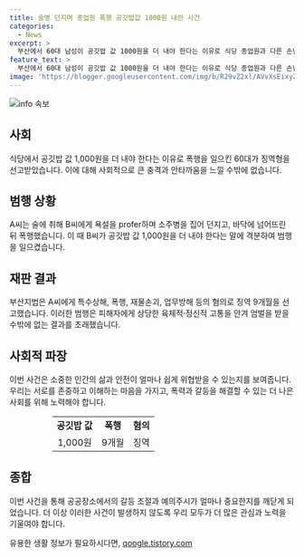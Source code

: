 ```yaml
---
title: 술병 던지며 종업원 폭행 공깃밥값 1000원 내란 사건
categories:
  - News
excerpt: >
  부산에서 60대 남성이 공깃밥 값 1000원을 더 내야 한다는 이유로 식당 종업원과 다른 손님을 폭행한 혐의로 징역 9개월을 선고받았다. 지난해 발생한 사건에서 폭력 행위로 인해 식당 종업원은 골절 등 심각한 상해를 입었으며, 판사는 가해자의 행동을 강력히 비판했다. A씨는 술에 취해 폭행을 일으킨 것으로 전해졌으며, 이에 대해 법원은 엄벌이 필요하다고 판시했다. 
feature_text: >
  부산에서 60대 남성이 공깃밥 값 1000원을 더 내야 한다는 이유로 식당 종업원과 다른 손님을 폭행한 혐의로 징역 9개월을 선고받았다. 지난해 발생한 사건에서 폭력 행위로 인해 식당 종업원은 골절 등 심각한 상해를 입었으며, 판사는 가해자의 행동을 강력히 비판했다. A씨는 술에 취해 폭행을 일으킨 것으로 전해졌으며, 이에 대해 법원은 엄벌이 필요하다고 판시했다. 
image: 'https://blogger.googleusercontent.com/img/b/R29vZ2xl/AVvXsEixyZcFfHzMRdzZMjFBmAUKJYCLCGyLL1o632UiGVXcaFdKo_bkvkuCioo0uUKlGfBVcT3P84aROyZIXSBEx3Aw5nCQ3pTgDom1WDC4m8eifvWiAmWEEVb4x6G_l8C0QH225ldMjyaFvpxGEBGNO37VmDTDMHGhJPq73UglMfDca1-0aw/s1600/blogspot.png'
---
```


<p><img src="https://blogger.googleusercontent.com/img/b/R29vZ2xl/AVvXsEixyZcFfHzMRdzZMjFBmAUKJYCLCGyLL1o632UiGVXcaFdKo_bkvkuCioo0uUKlGfBVcT3P84aROyZIXSBEx3Aw5nCQ3pTgDom1WDC4m8eifvWiAmWEEVb4x6G_l8C0QH225ldMjyaFvpxGEBGNO37VmDTDMHGhJPq73UglMfDca1-0aw/s1600/blogspot.png" alt="info 속보" /></p>

<h2 data-ke-size="size26">사회</h2>

<p data-ke-size="size16">식당에서 공깃밥 값 1,000원을 더 내야 한다는 이유로 폭행을 일으킨 60대가 징역형을 선고받았습니다. 이에 대해 사회적으로 큰 충격과 안타까움을 느낄 수밖에 없습니다.</p>

<h2 data-ke-size="size26">범행 상황</h2>

<p data-ke-size="size16">A씨는 술에 취해 B씨에게 욕설을 profer하며 소주병을 집어 던지고, 바닥에 넘어뜨린 뒤 폭행했습니다. 이 때 B씨가 공깃밥 값 1,000원을 더 내야 한다는 말에 격분하여 범행을 일으켰습니다.</p>

<h2 data-ke-size="size26">재판 결과</h2>

<p data-ke-size="size16">부산지법은 A씨에게 특수상해, 폭행, 재물손괴, 업무방해 등의 혐의로 징역 9개월을 선고했습니다. 이러한 범행은 피해자에게 상당한 육체적·정신적 고통을 안겨 엄벌을 받을 수밖에 없는 결과를 초래했습니다.</p>

<h2 data-ke-size="size26">사회적 파장</h2>

<p data-ke-size="size16">이번 사건은 소중한 인간의 삶과 안전이 얼마나 쉽게 위협받을 수 있는지를 보여줍니다. 우리는 서로를 존중하고 이해하는 마음을 가지고, 폭력과 갈등을 해결할 수 있는 더 나은 사회를 위해 노력해야 합니다.</p>

<table style="width: 70%; margin-left: auto; margin-right: auto;">
<tbody>
<tr>
<td style="text-align: center; height: 17px;"><b>공깃밥 값</b></td>
<td style="text-align: center; height: 17px;"><b>폭행</b></td>
<td style="text-align: center; height: 17px;"><b>혐의</b></td>
</tr>
<tr>
<td style="text-align: center; height: 17px;">1,000원</td>
<td style="text-align: center; height: 17px;">9개월</td>
<td style="text-align: center; height: 17px;">징역</td>
</tr>
</tbody>
</table>

<h2 data-ke-size="size26">종합</h2>

<p data-ke-size="size16">이번 사건을 통해 공공장소에서의 갈등 조절과 예의주시가 얼마나 중요한지를 깨닫게 되었습니다. 더 이상 이러한 사건이 발생하지 않도록 우리 모두가 더 많은 관심과 노력을 기울여야 합니다.</p>
유용한 생활 정보가 필요하시다면, <a href="https://qoogle.tistory.com" rel="dofollow">qoogle.tistory.com</a>


